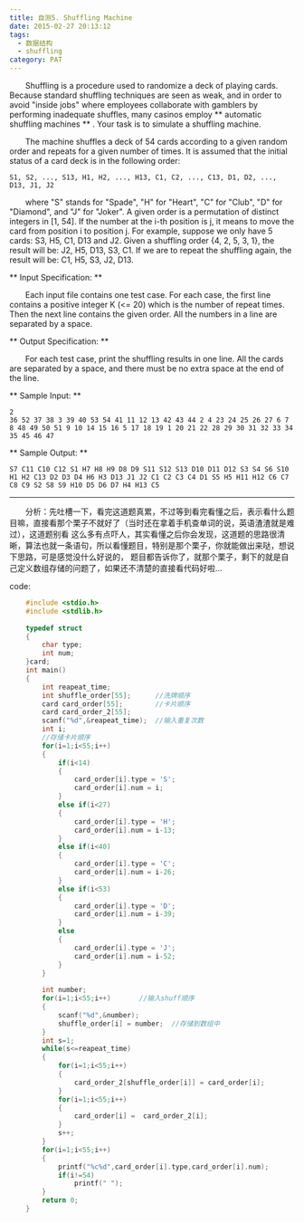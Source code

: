 ```yaml
---
title: 自测5. Shuffling Machine
date: 2015-02-27 20:13:12
tags: 
  - 数据结构
  - shuffling
category: PAT
---
```


&emsp;&emsp;Shuffling is a procedure used to randomize a deck of playing cards. Because standard shuffling techniques are seen as weak, and in order to avoid "inside jobs" where employees collaborate with gamblers by performing inadequate shuffles, many casinos employ ** automatic shuffling machines ** . Your task is to simulate a shuffling machine.

&emsp;&emsp;The machine shuffles a deck of 54 cards according to a given random order and repeats for a given number of times. It is assumed that the initial status of a card deck is in the following order:

	S1, S2, ..., S13, H1, H2, ..., H13, C1, C2, ..., C13, D1, D2, ..., D13, J1, J2
<!-- more -->
&emsp;&emsp;where "S" stands for "Spade", "H" for "Heart", "C" for "Club", "D" for "Diamond", and "J" for "Joker". A given order is a permutation of distinct integers in [1, 54]. If the number at the i-th position is j, it means to move the card from position i to position j. For example, suppose we only have 5 cards: S3, H5, C1, D13 and J2. Given a shuffling order {4, 2, 5, 3, 1}, the result will be: J2, H5, D13, S3, C1. If we are to repeat the shuffling again, the result will be: C1, H5, S3, J2, D13.

** Input Specification: **

&emsp;&emsp;Each input file contains one test case. For each case, the first line contains a positive integer K (<= 20) which is the number of repeat times. Then the next line contains the given order. All the numbers in a line are separated by a space.

** Output Specification: **

&emsp;&emsp;For each test case, print the shuffling results in one line. All the cards are separated by a space, and there must be no extra space at the end of the line.

** Sample Input: **
    
    
    2
    36 52 37 38 3 39 40 53 54 41 11 12 13 42 43 44 2 4 23 24 25 26 27 6 7 8 48 49 50 51 9 10 14 15 16 5 17 18 19 1 20 21 22 28 29 30 31 32 33 34 35 45 46 47
    

** Sample Output: **
    
    
    S7 C11 C10 C12 S1 H7 H8 H9 D8 D9 S11 S12 S13 D10 D11 D12 S3 S4 S6 S10 H1 H2 C13 D2 D3 D4 H6 H3 D13 J1 J2 C1 C2 C3 C4 D1 S5 H5 H11 H12 C6 C7 C8 C9 S2 S8 S9 H10 D5 D6 D7 H4 H13 C5
    

* * *

&emsp;&emsp;分析：先吐槽一下，看完这道题真累，不过等到看完看懂之后，表示看什么题目嘛，直接看那个栗子不就好了（当时还在拿着手机查单词的说，英语渣渣就是难过），这道题别看
这么多有点吓人，其实看懂之后你会发现，这道题的思路很清晰，算法也就一条语句，所以看懂题目，特别是那个栗子，你就能做出来哒，想说下思路，可是感觉没什么好说的，
题目都告诉你了，就那个栗子，剩下的就是自己定义数组存储的问题了，如果还不清楚的直接看代码好啦...

code:

```C++
    #include <stdio.h>
    #include <stdlib.h>
    
    typedef struct
    {
        char type;
        int num;
    }card;
    int main()
    {
        int reapeat_time;
        int shuffle_order[55];      //洗牌顺序
        card card_order[55];        //卡片顺序
        card card_order_2[55];
        scanf("%d",&reapeat_time);  //输入重复次数
        int i;
        //存储卡片顺序
        for(i=1;i<55;i++)
        {
            if(i<14)
            {
                card_order[i].type = 'S';
                card_order[i].num = i;
            }
            else if(i<27)
            {
                card_order[i].type = 'H';
                card_order[i].num = i-13;
            }
            else if(i<40)
            {
                card_order[i].type = 'C';
                card_order[i].num = i-26;
            }
            else if(i<53)
            {
                card_order[i].type = 'D';
                card_order[i].num = i-39;
            }
            else
            {
                card_order[i].type = 'J';
                card_order[i].num = i-52;
            }
        }
    
        int number;
        for(i=1;i<55;i++)       //输入shuff顺序
        {
            scanf("%d",&number);
            shuffle_order[i] = number;  //存储到数组中
        }
        int s=1;
        while(s<=reapeat_time)
        {
            for(i=1;i<55;i++)
            {
                card_order_2[shuffle_order[i]] = card_order[i];
            }
            for(i=1;i<55;i++)
            {
                card_order[i] =  card_order_2[i];
            }
            s++;
        }
        for(i=1;i<55;i++)
        {
            printf("%c%d",card_order[i].type,card_order[i].num);
            if(i!=54)
                printf(" ");
        }
        return 0;
    }
    

```

